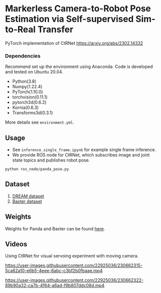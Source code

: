 # Markerless Camera-to-Robot Pose Estimation via Self-supervised Sim-to-Real Transfer

PyTorch implementation of CtRNet https://arxiv.org/abs/2302.14332


### Dependencies
Recommend set up the environment using Anaconda.
Code is developed and tested on Ubuntu 20.04.
- Python(3.8)
- Numpy(1.22.4)
- PyTorch(1.10.0)
- torchvision(0.11.1)
- pytorch3d(0.6.2)
- Kornia(0.6.3)
- Transforms3d(0.3.1)

More details see `environment.yml`.

## Usage
- See `inference_single_frame.ipynb` for example single frame inference.
- We provide ROS node for CtRNet, which subscribes image and joint state topics and publishes robot pose.
```
python ros_node/panda_pose.py
```

## Dataset

1. [DREAM dataset](https://github.com/NVlabs/DREAM/blob/master/data/DOWNLOAD.sh)
2. [Baxter dataset](https://drive.google.com/file/d/12bCv6GBuh-FdvLGKjlUx2jPN-DBRUqUn/view?usp=share_link)

## Weights

Weights for Panda and Baxter can be found [here](https://drive.google.com/file/d/1OAamxl3_cMLdlpksNo0p-8K20fSMukbI/view?usp=share_link).


## Videos
Using CtRNet for visual servoing experiment with moving camera.



https://user-images.githubusercontent.com/22925036/230662315-5ca62a10-e6b5-4eee-8abc-c3bf2b0fbaae.mp4



https://user-images.githubusercontent.com/22925036/230662322-89b90a32-ca7b-4f64-a6ad-f9b807ddc08d.mp4

